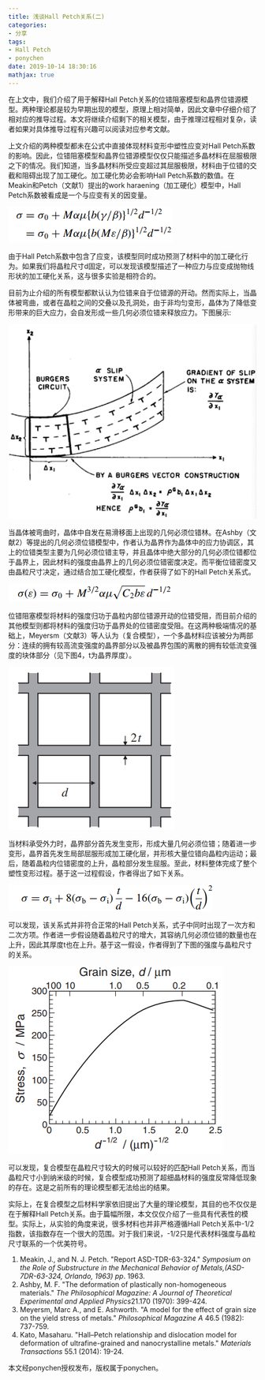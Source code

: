 ```yaml
---
title: 浅谈Hall Petch关系(二)
categories: 
- 分享
tags: 
- Hall Petch
- ponychen
date: 2019-10-14 18:30:16
mathjax: true
---
```


在上文中，我们介绍了用于解释Hall Petch关系的位错阻塞模型和晶界位错源模型。两种理论都是较为早期出现的模型，原理上相对简单，因此文章中仔细介绍了相对应的推导过程。本文将继续介绍剩下的相关模型，由于推理过程相对复杂，读者如果对具体推导过程有兴趣可以阅读对应参考文献。

上文介绍的两种模型都未在公式中直接体现材料变形中塑性应变对Hall Petch系数的影响。因此，位错阻塞模型和晶界位错源模型仅仅只能描述多晶材料在屈服极限之下的情况。我们知道，当多晶材料所受应变超过其屈服极限，材料由于位错的交截和阻碍出现了加工硬化。加工硬化势必会影响Hall Petch系数的数值。在Meakin和Petch（文献1）提出的work haraening（加工硬化）模型中，Hall Petch系数被看成是一个与应变有关的因变量。

![](share05/share051.png)

由于Hall Petch系数中包含了应变，该模型同时成功预测了材料中的加工硬化行为。如果我们将晶粒尺寸d固定，可以发现该模型描述了一种应力与应变成抛物线形状的加工硬化关系，这与很多实验是相符合的。

目前为止介绍的所有模型都默认认为位错来自于位错源的开动。然而实际上，当晶体被弯曲，或者在晶粒之间的交叠以及孔洞处，由于非均匀变形，晶体为了降低变形带来的巨大应力，会自发形成一些几何必须位错来释放应力。下图展示:

![](share05/share052.png)

当晶体被弯曲时，晶体中自发在易滑移面上出现的几何必须位错林。在Ashby（文献2）等提出的几何必须位错模型中，作者认为晶界作为晶体中的应力协调区，其上的位错类型主要为几何必须位错主导，并且晶体中绝大部分的几何必须位错都位于晶界上，因此材料的强度由晶界上的几何必须位错密度决定。而平衡位错密度又由晶粒尺寸决定，通过结合加工硬化模型，作者获得了如下的Hall Petch关系式。

![](share05/share053.png)

位错阻塞模型将材料的强度归功于晶粒内部位错源开动的位错受阻，而目前介绍的其他模型则都将材料的强度归功于晶界处的位错密度受阻。在这两种极端情况的基础上，Meyersm（文献3）等人认为（复合模型），一个多晶材料应该被分为两部分：连续的拥有较高流变强度的晶界部分以及被晶界包围的离散的拥有较低流变强度的块体部分（见下图4，t为晶界厚度）。

![](share05/share054.png)

当材料承受外力时，晶界部分首先发生变形，形成大量几何必须位错；随着进一步变形，晶界首先发生局部屈服形成加工硬化层，并形核大量位错向晶粒内运动；最后，随着晶粒内位错密度的上升，晶粒部分发生屈服。至此，材料整体完成了整个塑性变形过程。基于这一过程假设，作者得出了如下关系。

![](share05/share055.png)

可以发现，该关系式并非符合正常的Hall Petch关系，式子中同时出现了一次方和二次方项。作者进一步假设随着晶粒尺寸的增大，其容纳几何必须位错的数量也在上升，因此其厚度t也在上升。基于这一假设，作者得到了下图的强度与晶粒尺寸的关系。

![](share05/share056.png)

可以发现，复合模型在晶粒尺寸较大的时候可以较好的匹配Hall Petch关系，而当晶粒尺寸小到纳米级的时候，复合模型成功预测了超细晶材料的强度反常降低现象的存在。这是之前所有的理论模型都无法给出的结果。

实际上，在复合模型之后材料学家依旧提出了大量的理论模型，其目的也不仅仅是在于解释Hall Petch关系。由于篇幅所限，本文仅仅介绍了一些具有代表性的模型。实际上，从实验的角度来说，很多材料也并非严格遵循Hall Petch关系中-1/2指数，该指数存在一个很大的范围。对于我们来说，-1/2只是代表材料强度与晶粒尺寸联系的一个优美符号。

1. Meakin, J., and N. J. Petch. "Report ASD-TDR-63-324." *Symposium on the Role of Substructure in the Mechanical Behavior of Metals,(ASD-7DR-63-324, Orlando, 1963) pp*. 1963.
2. Ashby, M. F. "The deformation of plastically non-homogeneous materials." *The Philosophical Magazine: A Journal of Theoretical Experimental and Applied Physics*21.170 (1970): 399-424.
3. Meyersm, Marc A., and E. Ashworth. "A model for the effect of grain size on the yield stress of metals." *Philosophical Magazine A* 46.5 (1982): 737-759.
4. Kato, Masaharu. "Hall–Petch relationship and dislocation model for deformation of ultrafine-grained and nanocrystalline metals." *Materials Transactions* 55.1 (2014): 19-24.

本文经ponychen授权发布，版权属于ponychen。